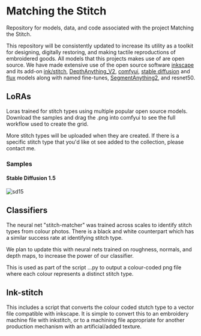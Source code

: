 # Matching the Stitch
Repository for models, data, and code associated with the project Matching the Stitch.

This repository will be consistently updated to increase its utility as a toolkit for designing, digitally restoring, and making tactile reproductions of embroidered goods. All models that this projects makes use of are open source. We have made extensive use of the open source software [inkscape](https://inkscape.org/) and its add-on [ink/stitch](https://inkstitch.org/), [DepthAnything_V2](https://depth-anything-v2.github.io/), [comfyui](https://www.comfy.org/), [stable diffusion](https://stability.ai/) and [flux](https://github.com/black-forest-labs/flux) models along with named fine-tunes, [SegmentAnything2](https://ai.meta.com/sam2/), and resnet50.

## LoRAs

Loras trained for stitch types using multiple popular open source models. Download the samples and drag the .png into comfyui to see the full workflow used to create the grid.

More stitch types will be uploaded when they are created. If there is a specific stitch type that you'd like ot see added to the collection, please contact me.

### Samples

#### Stable Diffusion 1.5
![sd15](https://github.com/user-attachments/assets/55630b74-9a4e-4b5a-9003-c599a077e946)


## Classifiers

The neural net "stitch-matcher" was trained across scales to identify stitch types from colour photos. There is a black and white counterpart which has a similar success rate at identifying stitch type.

We plan to update this with neural nets trained on roughness, normals, and depth maps, to increase the power of our classifier.

This is used as part of the script ...py to output a colour-coded png file where each colour represents a distinct stitch type.

## Ink-stitch

This includes a script that converts the colour coded stutch type to a vector file compatible with inkscape. It is simple to convert this to an embroidery machine file with inkstitch, or to a machining file appropriate for another production mechanism with an artificial/added texture.
